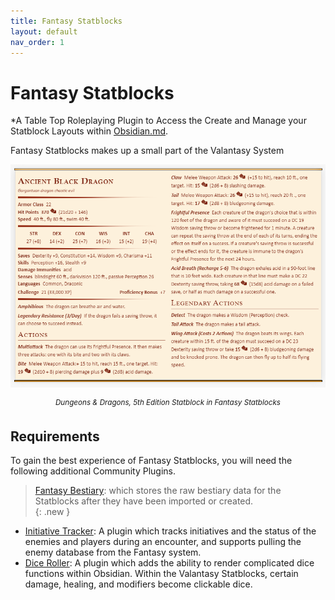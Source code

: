 ```yaml
---
title: Fantasy Statblocks
layout: default
nav_order: 1
---
```


# Fantasy Statblocks
*A Table Top Roleplaying Plugin to Access the Create and Manage your Statblock Layouts within [Obsidian.md](https://obsidian.md).

Fantasy Statblocks makes up a small part of the Valantasy System

<center><img alt="Ancient Black Dragon Statblock for 5E" src="_attachments/5e-ancient-black-dragon.png" title="Ancient Black Dragon Statblock for 5E"/>

<i><sup>Dungeons & Dragons, 5th Edition Statblock in Fantasy Statblocks</sup></i></center>

## Requirements

To gain the best experience of Fantasy Statblocks, you will need the following additional Community Plugins.

> [Fantasy Bestiary](https://github.com/valentine195/fantasy-bestiary): which stores the raw bestiary data for the Statblocks after they have been imported or created.  
> {: .new }

- [Initiative Tracker](https://github.com/valentine195/obsidian-initiative-tracker): A plugin which tracks initiatives and the status of the enemies and players during an encounter, and supports pulling the enemy database from the Fantasy system. 
- [Dice Roller](https://github.com/valentine195/obsidian-dice-roller): A plugin which adds the ability to render complicated dice functions within Obsidian. Within the Valantasy Statblocks, certain damage, healing, and modifiers become clickable dice.

